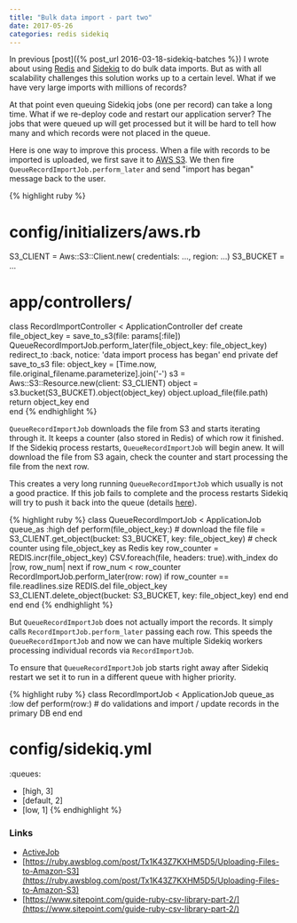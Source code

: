 ```yaml
---
title: "Bulk data import - part two"
date: 2017-05-26
categories: redis sidekiq
---
```


In previous [post]({% post_url 2016-03-18-sidekiq-batches %}) I wrote about using [Redis](https://redis.io/) and [Sidekiq](http://sidekiq.org/) to do bulk data imports.  But as with all scalability challenges this solution works up to a certain level.  What if we have very large imports with millions of records?  

At that point even queuing Sidekiq jobs (one per record) can take a long time.  What if we re-deploy code and restart our application server?  The jobs that were queued up will get processed but it will be hard to tell how many and which records were not placed in the queue.  

Here is one way to improve this process.  When a file with records to be imported is uploaded, we first save it to [AWS S3](https://aws.amazon.com/s3/).  We then fire `QueueRecordImportJob.perform_later` and send "import has began" message back to the user.

{% highlight ruby %}
# config/initializers/aws.rb
S3_CLIENT = Aws::S3::Client.new( credentials: ..., region: ...)
S3_BUCKET = ...
# app/controllers/
class RecordImportController < ApplicationController
  def create
    file_object_key = save_to_s3(file: params[:file])
    QueueRecordImportJob.perform_later(file_object_key: file_object_key)
    redirect_to :back, notice: 'data import process has began'
  end
private
  def save_to_s3 file:
    object_key = [Time.now, file.original_filename.parameterize].join('-')
    s3 = Aws::S3::Resource.new(client: S3_CLIENT)
    object = s3.bucket(S3_BUCKET).object(object_key)
    object.upload_file(file.path)
    return object_key
  end    
end
{% endhighlight %}

`QueueRecordImportJob` downloads the file from S3 and starts iterating through it.  It keeps a counter (also stored in Redis) of which row it finished.  If the Sidekiq process restarts, `QueueRecordImportJob` will begin anew.  It will download the file from S3 again, check the counter and start processing the file from the next row.  

This creates a very long running `QueueRecordImportJob` which usually is not a good practice.  If this job fails to complete and the process restarts Sidekiq will try to push it back into the queue (details [here](https://github.com/mperham/sidekiq/wiki/Reliability)).  

{% highlight ruby %}
class QueueRecordImportJob < ApplicationJob
  queue_as :high
  def perform(file_object_key:)
    # download the file
    file = S3_CLIENT.get_object(bucket: S3_BUCKET, key: file_object_key)
    # check counter using file_object_key as Redis key
    row_counter = REDIS.incr(file_object_key)
    CSV.foreach(file, headers: true).with_index do |row, row_num|
      next if row_num < row_counter
      RecordImportJob.perform_later(row: row)
      if row_counter == file.readlines.size
        REDIS.del file_object_key
        S3_CLIENT.delete_object(bucket: S3_BUCKET, key: file_object_key)
      end
    end    
  end
end
{% endhighlight %}

But `QueueRecordImportJob` does not actually import the records.  It simply calls `RecordImportJob.perform_later` passing each row.  This speeds the `QueueRecordImportJob` and now we can have multiple Sidekiq workers processing individual records via `RecordImportJob`.

To ensure that `QueueRecordImportJob` job starts right away after Sidekiq restart we set it to run in a different queue with higher priority.

{% highlight ruby %}
class RecordImportJob < ApplicationJob
  queue_as :low
  def perform(row:)
    # do validations and import / update records in the primary DB
  end
end
# config/sidekiq.yml
:queues:
  - [high, 3]
  - [default, 2]
  - [low, 1]
{% endhighlight %}

### Links
* [ActiveJob](http://guides.rubyonrails.org/active_job_basics.html)
* [https://ruby.awsblog.com/post/Tx1K43Z7KXHM5D5/Uploading-Files-to-Amazon-S3](https://ruby.awsblog.com/post/Tx1K43Z7KXHM5D5/Uploading-Files-to-Amazon-S3)
* [https://www.sitepoint.com/guide-ruby-csv-library-part-2/](https://www.sitepoint.com/guide-ruby-csv-library-part-2/)
